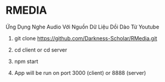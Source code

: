 # RMEDIA

Ứng Dụng Nghe Audio Với Nguồn Dữ Liệu Dồi Dào Từ Youtube

1. git clone https://github.com/Darkness-Scholar/RMedia.git

2. cd client or cd server

3. npm start

4. App will be run on port 3000 (client) or 8888 (server)